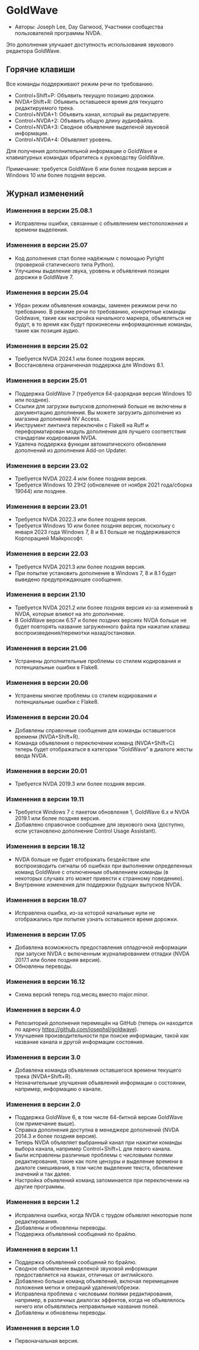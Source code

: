 # GoldWave #

* Авторы: Joseph Lee, Day Garwood, Участники сообщества пользователей программы NVDA.

Это дополнения улучшает доступность использования звукового редактора GoldWave.

## Горячие клавиши ##

Все команды поддерживают режим речи по требованию.

* Control+Shift+P: Объявить текущую позицию дорожки.
* NVDA+Shift+R: Объявить оставшееся время для текущего редактируемого трека.
* Control+NVDA+1: Объявить канал, который вы редактируете.
* Control+NVDA+2: Объявить общую длину аудиофайла.
* Control+NVDA+3: Сводное объявление выделеной звуковой информации.
* Control+NVDA+4: Объявляет уровень.

Для получения дополнительной информации о GoldWave и клавиатурных командах обратитесь к руководству GoldWave.

Примечание: требуется GoldWave 6 или более поздняя версия и Windows 10 или более поздняя версия.

## Журнал изменений

### Изменения в версии 25.08.1

* Исправлены ошибки, связанные с объявлением местоположения и времени выделения.

### Изменения в версии 25.07

* Код дополнения стал более надёжным с помощью Pyright (проверкой статического типа Python).
* Улучшены выделение звука, уровень и объявления позиции дорожки в GoldWave 7.

### Изменения в версии 25.04

* Убран режим объявления команды, заменен режимом речи по требованию. В режиме речи по требованию, конкретные команды Goldwave, такие как настройка начального маркера, объявляться не будут, в то время как будут произнесены информационные команды, такие как позиция аудио.

### Изменения в версии 25.02

* Требуется NVDA 2024.1 или более поздняя версия.
* Восстановлена ​​ограниченная поддержка для Windows 8.1.

### Изменения в версии 25.01

* Поддержка GoldWave 7 (требуется 64-разрядная версия Windows 10 или позднее).
* Ссылки для загрузки выпусков дополнений больше не включены в документацию дополнения. Вы можете загрузить дополнение из магазина дополнений NV Access.
* Инструмент линтинга переключён с Flake8 на Ruff и переформатирован модуль дополнения для лучшего соответствия стандартам кодирования NVDA.
* Удалена поддержка функции автоматического обновления дополнений из дополнения Add-on Updater.

### Изменения в версии 23.02

* Требуется NVDA 2022.4 или более поздняя версия.
* Требуется Windows 10 21H2 (обновление от ноября 2021 года/сборка 19044) или позднее.

### Изменения в версии 23.01

* Требуется NVDA 2022.3 или более поздняя версия.
* Требуется Windows 10 или более поздняя версия, поскольку с января 2023 года Windows 7, 8 и 8.1 больше не поддерживаются Корпорацией Майкрософт.

### Изменения в версии 22.03

* Требуется NVDA 2021.3 или более поздняя версия.
* При попытке установить дополнение в Windows 7, 8 и 8.1 будет выведено предупреждающее сообщение.

### Изменения в версии 21.10

* Требуется NVDA 2021.2 или более поздняя версия из-за изменений в NVDA, которые влияют на это дополнение.
* В GoldWave версии 6.57 и более поздних версиях NVDA больше не будет повторять название загруженного файла при нажатии клавиш воспроизведения/перемотки назад/остановки.

### Изменения в версии 21.06

* Устранены дополнительные проблемы со стилем кодирования и потенциальные ошибки в Flake8.

### Изменения в версии 20.06

* Устранены многие проблемы со стилем кодирования и потенциальные ошибки с Flake8.

### Изменения в версии 20.04

* Добавлены справочные сообщения для команды оставшегося времени (NVDA+Shift+R).
* Команда объявления о переключении команд (NVDA+Shift+C) теперь будет отображаться в категории "GoldWave" в диалоге жесты ввода NVDA.

### Изменения в версии 20.01

* Требуется NVDA 2019.3 или более поздняя версия.

### Изменения в версии 19.11

* Требуется Windows 7 с пакетом обновления 1, GoldWave 6.x и NVDA 2019.1 или более поздняя версия.
* Добавлено справочное сообщение для звукового окна (доступно, если установлено дополнение Control Usage Assistant).

### Изменения в версии 18.12

* NVDA больше не будет отображать бездействие или воспроизводить сигналы об ошибках при выполнении определенных команд GoldWave с отключенным объявлением команды (в некоторых случаях это может привести к странному поведению).
* Внутренние изменения для поддержки будущих выпусков NVDA.

### Изменения в версии 18.07

* Исправлена ошибка, из-за которой начальные нули не отображались при попытке узнать оставшееся время дорожки.

### Изменения в версии 17.05

* Добавлена возможность предоставления отладочной информации при запуске NVDA с включенным журналированием отладки (NVDA 2017.1 или более поздняя версия).
* Обновлены переводы.

### Изменения в версии 16.12

* Схема версий теперь год.месяц вместо major.minor.

### Изменения в версии 4.0

* Репозиторий дополнения перемещён на GitHub (теперь он находится по адресу https://github.com/josephsl/goldwave).
* Улучшения производительности при поиске информации, такой как название канала и другой информации состояния.

### Изменения в версии 3.0

* Добавлена команда объявления оставшегося времени текущего трека (NVDA+Shift+R).
* Незначительные улучшения объявлений информации о состоянии, например, информацию о канале.

### Изменения в версии 2.0

* Поддержка GoldWave 6, в том числе 64-битной версии GoldWave (см примечание выше).
* Справка дополнения доступна в менеджере дополнений (NVDA 2014.3 и более поздняя версия).
* Теперь NVDA объявляет выбранный канал при нажатии команды выбора канала, например Control+Shift+L для левого канала.
* Были исправлены различные проблемы с числовыми полями редактирования, такие как поле цензуры и выделение времени в диалоге смешивания, в том числе выделение текста, обновление значений и так далее.
* Настройка объявлений команд запоминается при переключении на другие программы.

### Изменения в версии 1.2

* Исправлена ошибка, когда NVDA с трудом объявлял некоторые поля редактирования.
* Добавлены и обновлены переводы.
* Поддержка объявлений сообщений по брайлю.

### Изменения в версии 1.1

* Поддержка объявлений сообщений по брайлю.
* Сводное объявление выделеной звуковой информации предоставляется на языках, отличных от английского.
* Добавлено больше команд объявлений, включая перемещение положения метки и операций удаления/обрезки.
* Исправлена проблема с числовыми полями редактирования, например, в различных диалогах эффектов, когда не объявлялось ничего или объявлялись неправильные названия полей.
* Добавлены и обновлены переводы.

### Изменения в версии 1.0

* Первоначальная версия.
